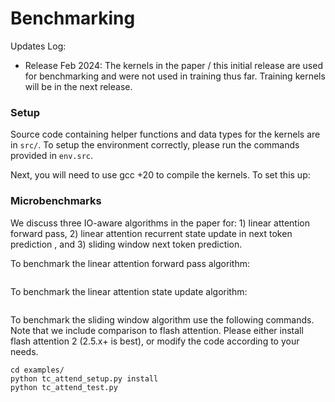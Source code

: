 
# Benchmarking

Updates Log:
- Release Feb 2024: The kernels in the paper / this initial release are used for benchmarking and were not used in training thus far. Training kernels will be in the next release.


### Setup

Source code containing helper functions and data types for the kernels are in ```src/```. To setup the environment correctly, please run the commands provided in ```env.src```.

Next, you will need to use gcc +20 to compile the kernels. To set this up:


### Microbenchmarks

We discuss three IO-aware algorithms in the paper for: 1) linear attention forward pass, 2) linear attention recurrent state update in next token prediction , and 3) sliding window next token prediction.

To benchmark the linear attention forward pass algorithm:
```
```

To benchmark the linear attention state update algorithm:
```
```

To benchmark the sliding window algorithm use the following commands. Note that we include comparison to flash attention. Please either install flash attention 2 (2.5.x+ is best), or modify the code according to your needs.
```
cd examples/
python tc_attend_setup.py install
python tc_attend_test.py
```


